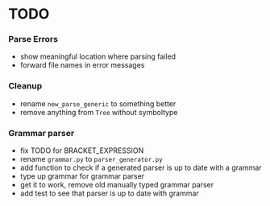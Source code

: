 # TODO

### Parse Errors
- show meaningful location where parsing failed
- forward file names in error messages

### Cleanup
- rename `new_parse_generic` to something better
- remove anything from `Tree` without symboltype

### Grammar parser
- fix TODO for BRACKET_EXPRESSION
- rename `grammar.py` to `parser_generator.py`
- add function to check if a generated parser is up to date with a grammar
- type up grammar for grammar parser
- get it to work, remove old manually typed grammar parser
- add test to see that parser is up to date with grammar
